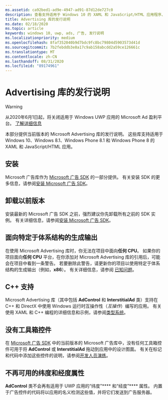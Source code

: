 ```yaml
---
ms.assetid: ca92bed1-ad9e-4947-ad91-87d12de727c0
description: 查看支持适用于 Windows 10 的 XAML 和 JavaScript/HTML 应用程序、Windows 8.1 Windows Phone 8.1 和 Windows Phone 8 的 Microsoft 广告库的发行说明。
title: Advertising 库的发行说明
ms.date: 02/18/2020
ms.topic: article
keywords: windows 10, uwp, ads, 广告, 发行说明
ms.localizationpriority: medium
ms.openlocfilehash: 8faf352040b9d7bdc9fc8bc79804d5903573d41d
ms.sourcegitcommit: 7b2febddb3e8a17c9ab158abcdd2a59ce126661c
ms.translationtype: MT
ms.contentlocale: zh-CN
ms.lasthandoff: 08/31/2020
ms.locfileid: "89174961"
---
```

# <a name="release-notes-for-the-advertising-libraries"></a>Advertising 库的发行说明

>[!WARNING]
> 从2020年6月1日起，将关闭适用于 Windows UWP 应用的 Microsoft Ad 盈利平台。 [了解详细信息](https://social.msdn.microsoft.com/Forums/windowsapps/en-US/db8d44cb-1381-47f7-94d3-c6ded3fea36f/microsoft-ad-monetization-platform-shutting-down-june-1st?forum=aiamgr)

本部分提供当前版本的 Microsoft Advertising 库的发行说明。 这些库支持适用于 Windows 10、Windows 8.1、Windows Phone 8.1 和 Windows Phone 8 的 XAML 和 JavaScript/HTML 应用。

## <a name="installation"></a>安装


Microsoft 广告库作为 [Microsoft 广告 SDK](https://marketplace.visualstudio.com/items?itemName=AdMediator.MicrosoftAdvertisingSDK) 的一部分提供。 有关安装 SDK 的更多信息，请参阅[安装 Microsoft 广告 SDK](install-the-microsoft-advertising-libraries.md)。

## <a name="uninstall-previous-versions"></a>卸载以前版本

安装最新的 Microsoft 广告 SDK 之前，强烈建议你先卸载所有之前的 SDK 实例。 有关详细信息，请参阅[安装 Microsoft 广告 SDK](install-the-microsoft-advertising-libraries.md)。

## <a name="target-architecture-specific-build-outputs"></a>面向特定于体系结构的生成输出

在使用 Microsoft Advertising 库时，你无法在项目中面向**任何 CPU**。 如果你的项目面向**任何 CPU** 平台，在你添加对 Microsoft Advertising 库的引用后，可能会在项目中看到一条警告。 若要删除此警告，请更新你的项目以使用特定于体系结构的生成输出（例如，**x86**）。 有关详细信息，请参阅 [已知问题](known-issues-for-the-advertising-libraries.md)。

## <a name="c-support"></a>C++ 支持

Microsoft Advertising 库（其中包括 **AdControl** 和 **InterstitialAd** 类）支持在 C++ 和 DirectX 中使用 Windows 运行时互操作性（*互操作*）编写的应用。 有关使用 XAML 和 C++ 编程的详细信息和示例，请参阅[类型系统](/cpp/cppcx/type-system-c-cx)。

## <a name="no-toolbox-control"></a>没有工具箱控件

在 [Microsoft 广告 SDK](https://marketplace.visualstudio.com/items?itemName=AdMediator.MicrosoftAdvertisingSDK) 中的当前版本的 Microsoft 广告库中，没有任何工具箱控件可用于将 **AdControl** 或 **InterstitialAd** 拖动到应用中的设计图面。 有关在标记和代码中添加这些控件的说明，请参阅[开发人员演练](developer-walkthroughs.md)。

## <a name="latitude-and-longitude-properties-no-longer-available"></a>不再可用的纬度和经度属性

**AdControl** 类不会再有适用于 UWP 应用的“纬度”**** 和“经度”**** 属性。 内置于广告控件的代码将以应用的名义检测这些值，并将它们发送到广告服务器。


 

 